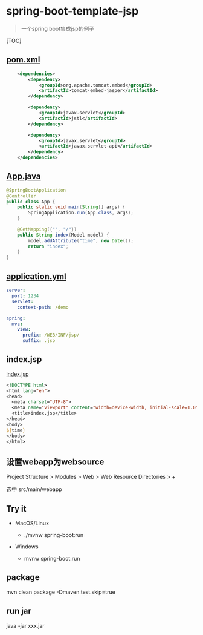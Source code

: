 # spring-boot-template-jsp

> 一个spring boot集成jsp的例子

[TOC]

## [pom.xml](pom.xml)

```xml
    <dependencies>
        <dependency>
            <groupId>org.apache.tomcat.embed</groupId>
            <artifactId>tomcat-embed-jasper</artifactId>
        </dependency>

        <dependency>
            <groupId>javax.servlet</groupId>
            <artifactId>jstl</artifactId>
        </dependency>

        <dependency>
            <groupId>javax.servlet</groupId>
            <artifactId>javax.servlet-api</artifactId>
        </dependency>
    </dependencies>

```

## [App.java](src/main/java/com/example/lewjun/App.java)

```java
@SpringBootApplication
@Controller
public class App {
    public static void main(String[] args) {
        SpringApplication.run(App.class, args);
    }

    @GetMapping({"", "/"})
    public String index(Model model) {
        model.addAttribute("time", new Date());
        return "index";
    }
}
```

## [application.yml](src/main/resources/application.yml)

```yaml
server:
  port: 1234
  servlet:
    context-path: /demo

spring:
  mvc:
    view:
      prefix: /WEB/INF/jsp/
      suffix: .jsp

```

## index.jsp

[index.jsp](src/main/webapp/WEB-INF/jsp/index.jsp)

```jsp
<!DOCTYPE html>
<html lang="en">
<head>
  <meta charset="UTF-8">
  <meta name="viewport" content="width=device-width, initial-scale=1.0">
  <title>index.jsp</title>
</head>
<body>
${time}
</body>
</html>
```

## 设置webapp为websource

Project Structure > Modules > Web > Web Resource Directories > + 

选中 src/main/webapp

## Try it

* MacOS/Linux
    * ./mvnw spring-boot:run

* Windows
    * mvnw spring-boot:run

## package

mvn clean package -Dmaven.test.skip=true

## run jar

java -jar xxx.jar

